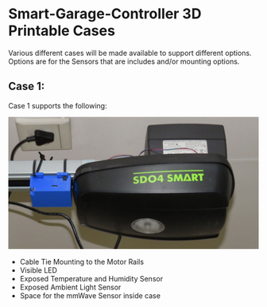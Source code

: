 # Smart-Garage-Controller 3D Printable Cases
Various different cases will be made available to support different options.
Options are for the Sensors that are includes and/or mounting options.

## Case 1:
Case 1 supports the following:

![Case Mounted in front of Motor](https://github.com/HomeAutomationsXYZ/Smart-Garage-Controller/blob/main/Cases/Mount_with_Motor.JPG)

* Cable Tie Mounting to the Motor Rails
* Visible LED
* Exposed Temperature and Humidity Sensor
* Exposed Ambient Light Sensor
* Space for the mmWave Sensor inside case
